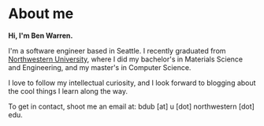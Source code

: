 # About me

**Hi, I'm Ben Warren.**

I'm a software engineer based in Seattle. I recently graduated from [Northwestern University](https://www.northwestern.edu/), where I did my bachelor's in Materials Science and Engineering, and my master's in Computer Science.

I love to follow my intellectual curiosity, and I look forward to blogging about the cool things I learn along the way.

To get in contact, shoot me an email at: bdub [at] u [dot] northwestern [dot] edu.